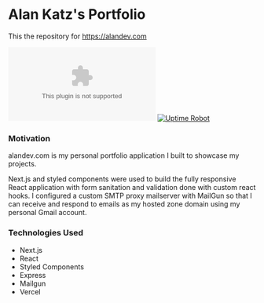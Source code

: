 # Alan Katz's Portfolio

This the repository for https://alandev.com

[![GitHub issues](https://img.shields.io/github/issues/Icohen007/alandev.com)](https://github.com/Icohen007/alandev.com/issues) [![Uptime Robot](https://img.shields.io/uptimerobot/ratio/7/m784352489-f7ec45d48a0aa4ee2b70754c)](https://alandev.com)

### Motivation

alandev.com is my personal portfolio application I built to showcase my projects.

Next.js and styled components were used to build the fully responsive React application with form sanitation and validation done with custom react hooks.
I configured a custom SMTP proxy mailserver with MailGun so that I can receive and respond to emails as my hosted zone domain using my personal Gmail account.

### Technologies Used

- Next.js
- React
- Styled Components
- Express
- Mailgun
- Vercel
